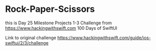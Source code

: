 # Rock-Paper-Scissors

this is Day 25 Milestone Projects 1-3 Challenge from https://www.hackingwithswift.com 100 Days of SwiftUI

Link to original challenge 
https://www.hackingwithswift.com/guide/ios-swiftui/2/3/challenge
